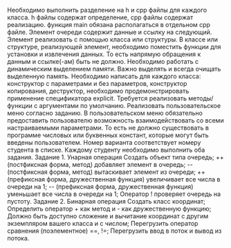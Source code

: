 Необходимо выполнить разделение на h и cpp файлы для каждого класса. h файлы содержат определение, cpp файлы содержат реализацию. функция main обязана располагаться в отдельном cpp файле.
Элемент очереди содержит данные и ссылку на следующий. Элемент реализовать с помощью класса или структуры. В классе или структуре, реализующей элемент, необходимо поместить функции для установки и извлечения данных. То есть напрямую обращения к данным и ссылке(-ам) быть не должно.
Необходимо работать с динамическим выделением памяти. Важно выделять и всегда очищать выделенную память.
Необходимо написать для каждого класса: конструктор с параметрами и без параметров, конструктор копирования, деструктор, необходимо продемонстрировать применение спецификатора explicit.
Требуется реализовать методы/функции с аргументами по умолчанию.
Реализовать пользовательское меню согласно заданию. В пользовательском меню обязательно предоставить пользователю возможность взаимодействовать со всеми настраиваемыми параметрами. То есть не должно существовать в программе числовых или буквенных констант, которые могут быть введены пользователем.
Номер варианта соответствует номеру студента в списке. Каждому студенту необходимо выполнить оба задания.
Задание 1. Унарная операция
Создать объект типа очередь;
++(постфиксная форма, метод) добавляет элемент в очередь;
-- (постфиксная форма, метод) вытаскивает элемент из очереди;
++(префиксная форма, дружественная функция) увеличивает все числа в очереди на 1;
-- (префиксная форма, дружественная функция) уменьшает все числа в очереди на 1;
Оператор ! проверяет очередь на пустоту.
Задание 2. Бинарная операция
Создать класс координат;
Определить оператор + как метод и - как дружественную функцию;
Должно быть доступно сложение и вычитание координат с другим экземпляром вашего класса и с числом;
Перегрузить оператор сравнения (поэлементное) ==, !=;
Перегрузить ввод в поток и вывод из потока.
